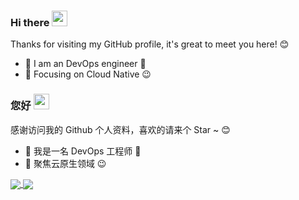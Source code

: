 ###  Hi there <a href="https://yuezhuangshi.cn/" target="_blank"><img src="https://media.giphy.com/media/hvRJCLFzcasrR4ia7z/giphy.gif" width="25px"></a>

Thanks for visiting my GitHub profile, it's great to meet you here! 😊

- 🧔 I am an DevOps engineer 🚀
- 🔭 Focusing on Cloud Native :wink:



###  您好 <a href="https://www.gautamkrishnar.com/"><img src="https://media.giphy.com/media/hvRJCLFzcasrR4ia7z/giphy.gif" width="25px"></a>

感谢访问我的 Github 个人资料，喜欢的请来个 Star ~ 😊

- 🧔 我是一名 DevOps 工程师 🚀
- 🔭 聚焦云原生领域 :wink:

<a href="https://yuezhuangshi.cn/" target="_blank">
  <img align="center" src="https://github-readme-stats.vercel.app/api?username=yuezhuangshi&show_icons=true" />
</a>
<a href="https://yuezhuangshi.cn/" target="_blank">
  <img align="center" src="https://github-readme-stats.vercel.app/api/top-langs/?username=yuezhuangshi&layout=compact" />
</a>

